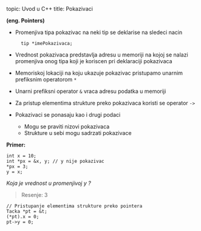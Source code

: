 topic: Uvod u C++
title: Pokazivaci

**(eng. Pointers)**

* Promenjiva tipa pokazivac na neki tip se deklarise na sledeci nacin

		tip *imePokazivaca;
		
* Vrednost pokazivaca predstavlja adresu u memoriji na kojoj se nalazi promenjiva onog tipa koji je koriscen pri deklaraciji pokazivaca
* Memoriskoj lokaciji na koju ukazuje pokazivac pristupamo unarnim prefiksnim operatorom `*`
* Unarni prefiksni operator `&` vraca adresu podatka u memoriji
* Za pristup elementima strukture preko pokazivaca koristi se operator `->`
* Pokazivaci se ponasaju kao i drugi podaci
	* Mogu se praviti nizovi pokazivaca
	* Strukture u sebi mogu sadrzati pokazivace


**Primer:**

	int x = 10;
	int *px = &x, y; // y nije pokazivac
	*px = 3;
	y = x;

*Koja je vrednost u promenjivoj y ?*
> Resenje: 3

	// Pristupanje elementima strukture preko pointera
	Tacka *pt = &t;
	(*pt).x = 0;
	pt->y = 0;